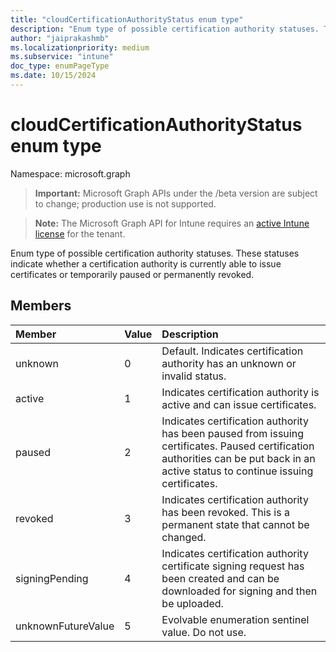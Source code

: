 ```yaml
---
title: "cloudCertificationAuthorityStatus enum type"
description: "Enum type of possible certification authority statuses. These statuses indicate whether a certification authority is currently able to issue certificates or temporarily paused or permanently revoked."
author: "jaiprakashmb"
ms.localizationpriority: medium
ms.subservice: "intune"
doc_type: enumPageType
ms.date: 10/15/2024
---
```


# cloudCertificationAuthorityStatus enum type

Namespace: microsoft.graph

> **Important:** Microsoft Graph APIs under the /beta version are subject to change; production use is not supported.

> **Note:** The Microsoft Graph API for Intune requires an [active Intune license](https://go.microsoft.com/fwlink/?linkid=839381) for the tenant.

Enum type of possible certification authority statuses. These statuses indicate whether a certification authority is currently able to issue certificates or temporarily paused or permanently revoked.

## Members
|Member|Value|Description|
|:---|:---|:---|
|unknown|0|Default. Indicates certification authority has an unknown or invalid status.|
|active|1|Indicates certification authority is active and can issue certificates.|
|paused|2|Indicates certification authority has been paused from issuing certificates. Paused certification authorities can be put back in an active status to continue issuing certificates.|
|revoked|3|Indicates certification authority has been revoked. This is a permanent state that cannot be changed.|
|signingPending|4|Indicates certification authority certificate signing request has been created and can be downloaded for signing and then be uploaded.|
|unknownFutureValue|5|Evolvable enumeration sentinel value. Do not use.|
